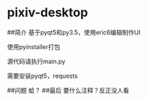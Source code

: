 # pixiv-desktop
##简介
基于pyqt5和py3.5，使用eric6编辑制作UI  

使用pyinstaller打包  

源代码请执行main.py  

需要安装pyqt5，requests  

##问题
蛤？
##最后
要什么注释？反正没人看
